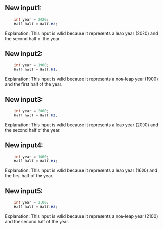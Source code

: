 ## New input1:
```java
    int year = 2020;
    Half half = Half.H2;
```
Explanation: This input is valid because it represents a leap year (2020) and the second half of the year.

## New input2:
```java
    int year = 1900;
    Half half = Half.H1;
```
Explanation: This input is valid because it represents a non-leap year (1900) and the first half of the year.

## New input3:
```java
    int year = 2000;
    Half half = Half.H2;
```
Explanation: This input is valid because it represents a leap year (2000) and the second half of the year.

## New input4:
```java
    int year = 1600;
    Half half = Half.H1;
```
Explanation: This input is valid because it represents a leap year (1600) and the first half of the year.

## New input5:
```java
    int year = 2100;
    Half half = Half.H2;
```
Explanation: This input is valid because it represents a non-leap year (2100) and the second half of the year.
